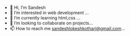 - 👋 Hi, I’m Sandesh
- 👀 I’m interested in web development ...
- 🌱 I’m currently learning html,css ...
- 💞️ I’m looking to collaborate on projects...
- 📫 How to reach me sandeshlokeshkothari@gmail.com...

<!---
sandeshlk/sandeshlk is a ✨ special ✨ repository because its `README.md` (this file) appears on your GitHub profile.
You can click the Preview link to take a look at your changes.
--->
